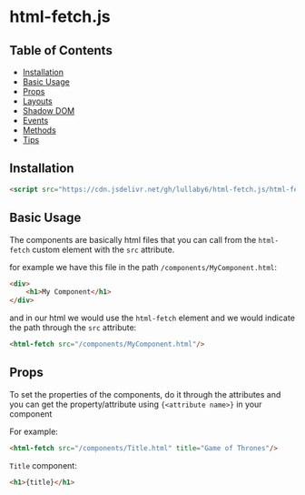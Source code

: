 # html-fetch.js

## Table of Contents
- [Installation](#installation)
- [Basic Usage](#basic-usage)
- [Props](#props)
- [Layouts](#layouts)
- [Shadow DOM](#shadow-dom)
- [Events](#events)
- [Methods](#methods)
- [Tips](#tips)

## Installation

```html
<script src="https://cdn.jsdelivr.net/gh/lullaby6/html-fetch.js/html-fetch.js"></script>
```

## Basic Usage

The components are basically html files that you can call from the `html-fetch` custom element with the `src` attribute.

for example we have this file in the path `/components/MyComponent.html`:

```html
<div>
    <h1>My Component</h1>
</div>
```

and in our html we would use the `html-fetch` element and we would indicate the path through the `src` attribute:

```html
<html-fetch src="/components/MyComponent.html"/>
```

## Props

To set the properties of the components, do it through the attributes and you can get the property/attribute using `{<attribute name>}` in your component

For example:

```html
<html-fetch src="/components/Title.html" title="Game of Thrones"/>
```

`Title` component:

```html
<h1>{title}</h1>
```